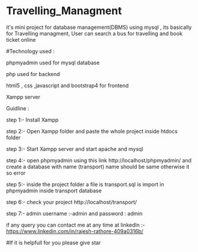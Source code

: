 # Travelling_Managment
it's mini project for database management(DBMS) using mysql , its basically for Travelling managment, User can search a bus for travelling and book ticket online

#Technology used :
         
phpmyadmin used for mysql database

php used for backend

html5 , css ,javascript and bootstrap4 for frontend
          
Xampp server

Guidline :

step 1:- Install Xampp 

step 2:- Open Xampp folder and  paste the whole project inside htdocs folder

step 3:- Start Xampp server and start apache and mysql

step 4:- open phpmyadmin using this link http://localhost/phpmyadmin/ and create a database with name (transport) name should be same otherwise it so error

step 5:- inside the project folder a file is transport.sql is import in phpmyadmin inside transport database

step 6:- check your project http://localhost/transport/

step 7:- admin username :-admin and password : admin

if any query you can contact me at any time 
at linkedIn :-https://www.linkedin.com/in/rajesh-rathore-409a0316b/

#If it is helpfull for you please give star
